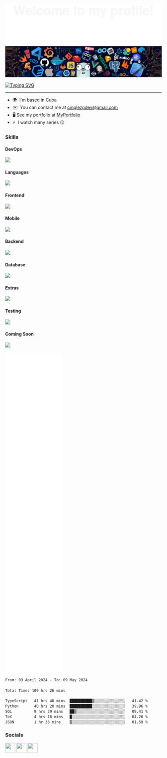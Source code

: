 ![welcome](assets/welcome.svg)

![hedaer](assets/header.png)


[![Typing SVG](https://readme-typing-svg.demolab.com/?lines=Hi+👋+My+name+is+Carlos+Manuel;Computer+Science+Student&size=35&height=70&width=800&font=Roboto)](https://git.io/typing-svg)

<hr />

* 🌍  I'm based in Cuba
* ✉️  You can contact me at [cmglezpdev@gmail.com](mailto:cmglezpdev@gmail.com)
* 🖥️  See my portfolio at [MyPortfolio](http://cmglezpdev.vercel.app)
* ⚡  I watch many series 😜

### Skills
  <div>
    <h4>DevOps </h4>
    <img src="https://skillicons.dev/icons?i=docker,githubactions"/>
  </div>

  <div>
    <h4>Languages </h4>
    <img src="https://skillicons.dev/icons?i=js,ts,python,cs,cpp,c,dart"/>
  </div>
  
  <div>
    <h4>Frontend </h4>
    <img src="https://skillicons.dev/icons?i=react,vue,angular,nextjs,astro,html,css"/>
  </div>

  <div>
    <h4>Mobile </h4>
    <img src="https://skillicons.dev/icons?i=flutter"/>
  </div>
    
  <div>
    <h4>Backend </h4>
    <img src="https://skillicons.dev/icons?i=nodejs,dotnet,deno,nestjs,supabase,firebase"/>
  </div>

  <div>
    <h4>Database </h4>
    <img src="https://skillicons.dev/icons?i=postgres,mysql,mongodb,redis"/>
  </div>
  
  <div>
    <h4>Extras </h4>
    <img src="https://skillicons.dev/icons?i=git,github,rabbitmq,graphql,sass,styledcomponents,tailwind,materialui"/>
  </div>

  <div>
    <h4>Testing </h4>
    <img src="https://skillicons.dev/icons?i=jest,vitest"/>
  </div>

  <div>
    <h4>Coming Soon </h4>
    <img src="https://skillicons.dev/icons?i=rust,go,threejs,solidity"/>
  </div>
  

<!--
<p align="center"> 
<img src="https://profile-counter.glitch.me/cmglezpdev/count.svg">  

counting of visitors to this page in this section started from May 8, 2022
<a href="http://s01.flagcounter.com/more/ap7"><img src="https://s01.flagcounter.com/countxl/ap7/bg_FFFFFF/txt_000000/border_CCCCCC/columns_8/maxflags_250/viewers_0/labels_1/pageviews_1/flags_0/percent_0/" alt="Flag Counter" border="0"></a> -->

<!-- 
### Profile Views
counting of visitors to this page in this section started from June 12, 2022

![](https://count.getloli.com/get/@cmglezpdev.github.readme)
</br> -->





















![Metrics](/github-metrics.svg)

<!--START_SECTION:waka-->

```txt
From: 09 April 2024 - To: 09 May 2024

Total Time: 100 hrs 26 mins

TypeScript   41 hrs 48 mins  ██████████▒░░░░░░░░░░░░░░   41.42 %
Python       40 hrs 20 mins  ██████████░░░░░░░░░░░░░░░   39.96 %
SQL          9 hrs 29 mins   ██▒░░░░░░░░░░░░░░░░░░░░░░   09.41 %
TeX          4 hrs 18 mins   █░░░░░░░░░░░░░░░░░░░░░░░░   04.26 %
JSON         1 hr 36 mins    ▒░░░░░░░░░░░░░░░░░░░░░░░░   01.59 %
```

<!--END_SECTION:waka-->

### Socials

<p align="left">
<a href="https://discord.com/users/cmglezpdev" target="_blank" rel="noreferrer"><img src="https://raw.githubusercontent.com/danielcranney/readme-generator/main/public/icons/socials/discord.svg" width="32" height="32" /></a>
<a href="https://www.github.com/cmglezpdev" target="_blank" rel="noreferrer"><img src="https://raw.githubusercontent.com/danielcranney/readme-generator/main/public/icons/socials/github.svg" width="32" height="32" /></a>
<a href="https://www.twitter.com/cmglezpdev" target="_blank" rel="noreferrer"><img src="https://raw.githubusercontent.com/danielcranney/readme-generator/main/public/icons/socials/twitter.svg" width="32" height="32" /></a>
</p>

